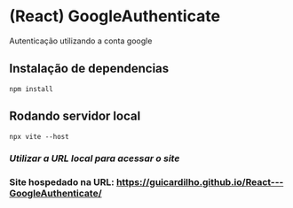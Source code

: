 # (React) GoogleAuthenticate
Autenticação utilizando a conta google



## Instalação de dependencias
```
npm install
```

## Rodando servidor local
```
npx vite --host
```

### ***Utilizar a URL local para acessar o site***


### Site hospedado na URL: https://guicardilho.github.io/React---GoogleAuthenticate/

